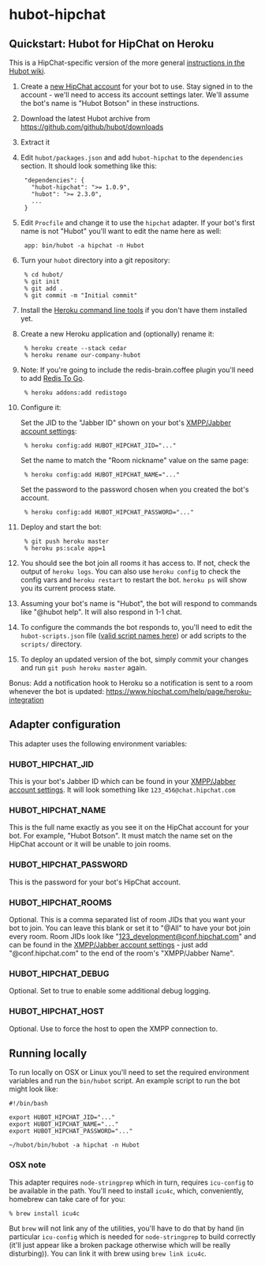 # hubot-hipchat

## Quickstart: Hubot for HipChat on Heroku

This is a HipChat-specific version of the more general [instructions in the Hubot wiki](https://github.com/github/hubot/wiki/Deploying-Hubot-onto-Heroku).

1. Create a [new HipChat account](https://www.hipchat.com/help/page/how-do-i-invite-other-users/) for your bot to use. Stay signed in to the account - we'll need to access its account settings later. We'll assume the bot's name is "Hubot Botson" in these instructions.
1. Download the latest Hubot archive from https://github.com/github/hubot/downloads
1. Extract it
1. Edit `hubot/packages.json` and add `hubot-hipchat` to the `dependencies` section. It should look something like this:

        "dependencies": {
          "hubot-hipchat": ">= 1.0.9",
          "hubot": ">= 2.3.0",
          ...
        }

1. Edit `Procfile` and change it to use the `hipchat` adapter. If your bot's first name is not "Hubot" you'll want to edit the name here as well:

        app: bin/hubot -a hipchat -n Hubot

1. Turn your `hubot` directory into a git repository:

        % cd hubot/
        % git init
        % git add .
        % git commit -m "Initial commit"

1. Install the [Heroku command line tools](http://devcenter.heroku.com/articles/heroku-command) if you don't have them installed yet.
1. Create a new Heroku application and (optionally) rename it:

        % heroku create --stack cedar
        % heroku rename our-company-hubot

1. Note: If you're going to include the redis-brain.coffee plugin you'll need to add [Redis To Go](http://devcenter.heroku.com/articles/redistogo).

        % heroku addons:add redistogo

1. Configure it:

      Set the JID to the "Jabber ID" shown on your bot's [XMPP/Jabber account settings](https://www.hipchat.com/account/xmpp):

        % heroku config:add HUBOT_HIPCHAT_JID="..."

      Set the name to match the "Room nickname" value on the same page:

        % heroku config:add HUBOT_HIPCHAT_NAME="..."

      Set the password to the password chosen when you created the bot's account.

        % heroku config:add HUBOT_HIPCHAT_PASSWORD="..."

1. Deploy and start the bot:

        % git push heroku master
        % heroku ps:scale app=1

1. You should see the bot join all rooms it has access to. If not, check the output of `heroku logs`. You can also use `heroku config` to check the config vars and `heroku restart` to restart the bot. `heroku ps` will show you its current process state.

1. Assuming your bot's name is "Hubot", the bot will respond to commands like "@hubot help". It will also respond in 1-1 chat.

1. To configure the commands the bot responds to, you'll need to edit the `hubot-scripts.json` file ([valid script names here](https://github.com/github/hubot-scripts/tree/master/src/scripts)) or add scripts to the `scripts/` directory.

1. To deploy an updated version of the bot, simply commit your changes and run `git push heroku master` again.

Bonus: Add a notification hook to Heroku so a notification is sent to a room whenever the bot is updated: https://www.hipchat.com/help/page/heroku-integration

## Adapter configuration

This adapter uses the following environment variables:

### HUBOT\_HIPCHAT\_JID

This is your bot's Jabber ID which can be found in your [XMPP/Jabber account settings](https://www.hipchat.com/account/xmpp). It will look something like `123_456@chat.hipchat.com`

### HUBOT\_HIPCHAT\_NAME

This is the full name exactly as you see it on the HipChat account for your bot. For example, "Hubot Botson". It must match the name set on the HipChat account or it will be unable to join rooms.

### HUBOT\_HIPCHAT\_PASSWORD

This is the password for your bot's HipChat account.

### HUBOT\_HIPCHAT\_ROOMS

Optional. This is a comma separated list of room JIDs that you want your bot to join. You can leave this blank or set it to "@All" to have your bot join every room. Room JIDs look like "123_development@conf.hipchat.com" and can be found in the [XMPP/Jabber account settings](https://www.hipchat.com/account/xmpp) - just add "@conf.hipchat.com" to the end of the room's "XMPP/Jabber Name".

### HUBOT\_HIPCHAT\_DEBUG

Optional. Set to true to enable some additional debug logging.

### HUBOT\_HIPCHAT\_HOST

Optional. Use to force the host to open the XMPP connection to.

## Running locally

To run locally on OSX or Linux you'll need to set the required environment variables and run the `bin/hubot` script. An example script to run the bot might look like:

    #!/bin/bash
    
    export HUBOT_HIPCHAT_JID="..."
    export HUBOT_HIPCHAT_NAME="..."
    export HUBOT_HIPCHAT_PASSWORD="..."
    
    ~/hubot/bin/hubot -a hipchat -n Hubot

### OSX note

This adapter requires `node-stringprep` which in turn, requires `icu-config` to be available in the path. You'll need to install `icu4c`, which, conveniently, homebrew can take care of for you:

    % brew install icu4c

But `brew` will not link any of the utilities, you'll have to do that by hand (in particular `icu-config` which is needed for `node-stringprep` to build correctly (it'll just appear like a broken package otherwise which will be really disturbing)). You can link it with brew using `brew link icu4c`.
